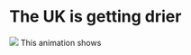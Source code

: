 # The UK is getting drier
![](https://earthengine.googleapis.com/v1alpha/projects/earthengine-legacy/videoThumbnails/547d67bd22f6708a1b962261222dfed5-0f36a19d70701dfeb47275a747c6279a:getPixels)
This animation shows 

